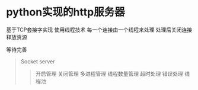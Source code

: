 # python实现的http服务器

基于TCP套接字实现
使用线程技术 每一个连接由一个线程来处理 处理后关闭连接释放资源

等待完善
> Socket server
> > 开启管理
> > 关闭管理
> > 多进程管理
> > 线程数量管理
> > 超时处理
> > 错误处理
> > 线程池

